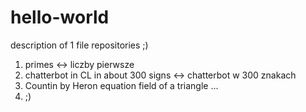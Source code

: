 # hello-world
description of 1 file repositories ;)

1. primes <-> liczby pierwsze 
2. chatterbot in CL in about 300 signs <-> chatterbot w 300 znakach
3. Countin by Heron equation field of a triangle ... 
4. ;)
